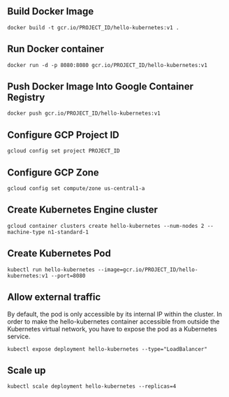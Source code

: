 ## Build Docker Image
`docker build -t gcr.io/PROJECT_ID/hello-kubernetes:v1 .`

## Run Docker container
`docker run -d -p 8080:8080 gcr.io/PROJECT_ID/hello-kubernetes:v1`

## Push Docker Image Into Google Container Registry
`docker push gcr.io/PROJECT_ID/hello-kubernetes:v1`

## Configure GCP Project ID
`gcloud config set project PROJECT_ID`

## Configure GCP Zone
`gcloud config set compute/zone us-central1-a`

## Create Kubernetes Engine cluster
`gcloud container clusters create hello-kubernetes --num-nodes 2 --machine-type n1-standard-1`

## Create Kubernetes Pod
`kubectl run hello-kubernetes --image=gcr.io/PROJECT_ID/hello-kubernetes:v1 --port=8080`

## Allow external traffic

By default, the pod is only accessible by its internal IP within the cluster. In order to make the hello-kubernetes container accessible from outside the Kubernetes virtual network, you have to expose the pod as a Kubernetes service.

`kubectl expose deployment hello-kubernetes --type="LoadBalancer"`

## Scale up
`kubectl scale deployment hello-kubernetes --replicas=4`